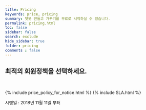 ```yaml
---
title: Pricing 
keywords: price, pricing
summary: 챗봇 만들고 가꾸기를 무료로 시작하실 수 있습니다.
permalink: pricing.html
toc: false
sidebar: false
search: exclude
hide_sidebar: true
folder: pricing
comments : false
---
```


## 최적의 회원정책을 선택하세요.
<br />

{% include price_policy_for_notice.html %}
{% include SLA.html %}


시행일 : 2018년 11월 11일 부터
